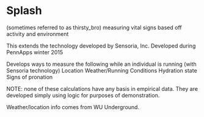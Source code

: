 # Splash
(sometimes referred to as thirsty_bro)
measuring vital signs based off activity and environment

This extends the technology developed by Sensoria, Inc. 
Developed during PennApps winter 2015

Develops ways to measure the following while an individual is running (with Sensoria technology)
Location
Weather/Running Conditions
Hydration state
Signs of pronation

NOTE: none of these calculations have any basis in empirical data. They are developed simply using logic for purposes of demonstration. 

Weather/location info comes from WU Underground.
